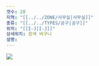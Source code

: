 ```yaml
---
갯수: 20
지역: "[[../../ZONE/사무실|사무실]]"
종류: "[[../../TYPES/공구|공구]]"
위치: "[[I-J|I-J]]"
상세위치: 흰색 바구니
설명: 
---
```

![](http://192.168.50.22/devices/240608_IMG_0249.jpg)